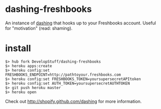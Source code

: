 dashing-freshbooks
========
An instance of [dashing](http://shopify.github.com/dashing) that hooks up to your Freshbooks account. Useful for "motivation" (read: shaming).

install
=======
    $> hub fork DevelopStuff/dashing-freshbooks
    $> heroku apps:create
    $> heroku config:set FRESHBOOKS_ENDPOINT=http://pathtoyour.freshbooks.com
    $> heroku config:set FRESHBOOKS_TOKEN=yoursupersecretAPItoken
    $> heroku config:set AUTH_TOKEN=yoursupersecretAUTHTOKEN
    $> git push heroku master
    $> heroku open

Check out http://shopify.github.com/dashing for more information.
